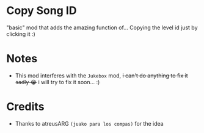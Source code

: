 # Copy Song ID

"basic" mod that adds the amazing function of... Copying the level id just by clicking it :)

# Notes

- This mod interferes with the `Jukebox` mod, ~~i can't do anything to fix it sadly :sob:~~ i will try to fix it soon... :)

# Credits

- Thanks to atreusARG `(juako para los compas)` for the idea
